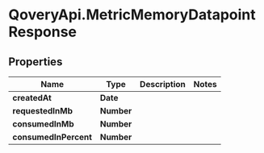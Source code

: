 # QoveryApi.MetricMemoryDatapointResponse

## Properties

Name | Type | Description | Notes
------------ | ------------- | ------------- | -------------
**createdAt** | **Date** |  | 
**requestedInMb** | **Number** |  | 
**consumedInMb** | **Number** |  | 
**consumedInPercent** | **Number** |  | 


